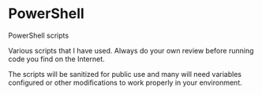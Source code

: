 # PowerShell
PowerShell scripts

Various scripts that I have used.  Always do your own review before running code you find on the Internet.

The scripts will be sanitized for public use and many will need variables configured or other modifications to work properly in your environment.
